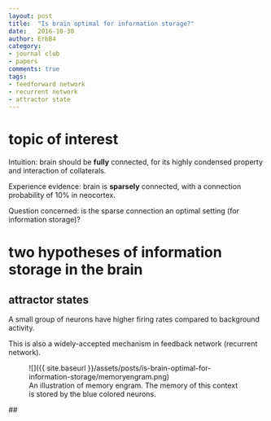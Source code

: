 ```yaml
---
layout: post
title:  "Is brain optimal for information storage?"
date:   2016-10-30
author: ErbB4
category:
- journal club
- papers
comments: true
tags:
- feedforward network
- recurrent network
- attractor state
---
```


# topic of interest

Intuition: brain should be **fully** connected, for its highly condensed property and interaction of collaterals.

Experience evidence: brain is **sparsely** connected, with a connection probability of $10\%$ in neocortex.

Question concerned: is the sparse connection an optimal setting (for information storage)?

# two hypotheses of information storage in the brain

## attractor states

A small group of neurons have higher firing rates compared to background activity.

This is also a widely-accepted mechanism in feedback network (recurrent network).

<figure markdown="1">
![]({{ site.baseurl }}/assets/posts/is-brain-optimal-for-information-storage/memoryengram.png)
<figcaption>An illustration of memory engram. The memory of this context is stored by the blue colored neurons.</figcaption>
</figure>
##
